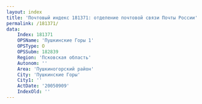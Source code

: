 ```yaml
---
layout: index
title: 'Почтовый индекс 181371: отделение почтовой связи Почты России'
permalink: /181371/
data:
    Index: 181371
    OPSName: 'Пушкинские Горы 1'
    OPSType: О
    OPSSubm: 182839
    Region: 'Псковская область'
    Autonom: ''
    Area: 'Пушкиногорский район'
    City: 'Пушкинские Горы'
    City1: ''
    ActDate: '20050909'
    IndexOld: ''
---
```

